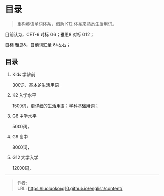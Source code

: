 # 目录


> 重构英语单词体系，借助 K12 体系来熟悉生活用词。

目前认为，CET-6 对标 G6；雅思8 对标 G12；

目标 雅思8，目前词汇量 8k左右；

## 目录

1. Kids 学龄前

    300词，基本的生活用语；

2. K2 入学水平

    1500词，更详细的生活用语；学科基础用词；

3. G6 中学水平

    5000词，

4. G9 高中

    8000词，

5. G12 大学入学

    12000词，

---

> 作者: <no value>  
> URL: https://luoluokong10.github.io/english/content/  

